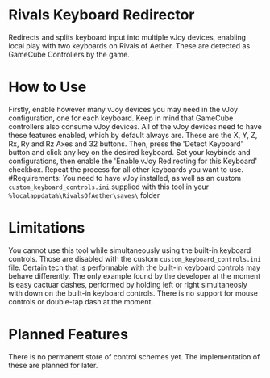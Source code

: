 # Rivals Keyboard Redirector
Redirects and splits keyboard input into multiple vJoy devices, enabling local play with two keyboards on Rivals of Aether. These are detected as GameCube Controllers by the game.

# How to Use
Firstly, enable however many vJoy devices you may need in the vJoy configuration, one for each keyboard. Keep in mind that GameCube controllers also consume vJoy devices. All of the vJoy devices need to have these features enabled, which by default always are. These are the X, Y, Z, Rx, Ry and Rz Axes and 32 buttons.
Then, press the 'Detect Keyboard' button and click any key on the desired keyboard. Set your keybinds and configurations, then enable the 'Enable vJoy Redirecting for this Keyboard' checkbox. Repeat the process for all other keyboards you want to use.
#Requirements:
You need to have vJoy installed, as well as an custom `custom_keyboard_controls.ini` supplied with this tool in your `%localappdata%\RivalsOfAether\saves\` folder

# Limitations
You cannot use this tool while simultaneously using the built-in keyboard controls. Those are disabled with the custom `custom_keyboard_controls.ini` file.
Certain tech that is performable with the built-in keyboard controls may behave differently. The only example found by the developer at the moment is easy cactuar dashes, performed by holding left or right simultaneosly with down on the built-in keyboard controls.
There is no support for mouse controls or double-tap dash at the moment.

# Planned Features
There is no permanent store of control schemes yet. The implementation of these are planned for later.
